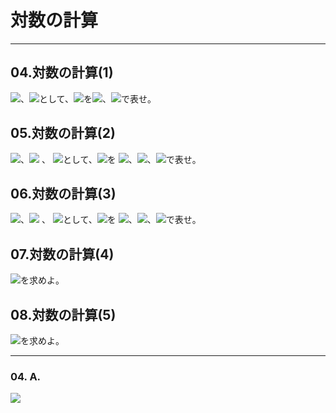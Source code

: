 # 対数の計算

---

## 04.対数の計算(1)

<img src="https://latex.codecogs.com/gif.latex?\log_{10}2=a"/>、<img src="https://latex.codecogs.com/gif.latex?\log_{10}3=b"/>として、<img src="https://latex.codecogs.com/gif.latex?\log_{10}6"/>を<img src="https://latex.codecogs.com/gif.latex?a"/>、<img src="https://latex.codecogs.com/gif.latex?b"/>で表せ。

## 05.対数の計算(2)
<img src="https://latex.codecogs.com/gif.latex?\log_{10}2=a"/>、<img src="https://latex.codecogs.com/gif.latex?\log_{10}3=b"/>
、
<img src="https://latex.codecogs.com/gif.latex?\log_{10}7=c"/>として、<img src="https://latex.codecogs.com/gif.latex?\log_{10}\frac{12}{49}"/>を
<img src="https://latex.codecogs.com/gif.latex?a"/>、<img src="https://latex.codecogs.com/gif.latex?b"/>、<img src="https://latex.codecogs.com/gif.latex?c"/>で表せ。

## 06.対数の計算(3)
<img src="https://latex.codecogs.com/gif.latex?\log_{10}2=a"/>、<img src="https://latex.codecogs.com/gif.latex?\log_{10}3=b"/>
、
<img src="https://latex.codecogs.com/gif.latex?\log_{10}7=c"/>として、<img src="https://latex.codecogs.com/gif.latex?\log_{10}5"/>を
<img src="https://latex.codecogs.com/gif.latex?a"/>、<img src="https://latex.codecogs.com/gif.latex?b"/>、<img src="https://latex.codecogs.com/gif.latex?c"/>で表せ。


## 07.対数の計算(4)
<img src="https://latex.codecogs.com/gif.latex?\log_{2}30+2log_2{3}-log_2{135}"/>を求めよ。

## 08.対数の計算(5)
<img src="https://latex.codecogs.com/gif.latex?\log_{5}75+log_5{15}-\frac{1}{2}log_5{81}"/>を求めよ。


---

### 04. A.
<img src="https://latex.codecogs.com/gif.latex?\log_{10}6+\log_{10}2\times3\\=\log_{10}2+\log_{10}3\\=a+b"/>


